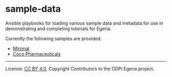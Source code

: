 <!-- SPDX-License-Identifier: CC-BY-4.0 -->
<!-- Copyright Contributors to the ODPi Egeria project. -->

# sample-data

Ansible playbooks for loading various sample data and metadata for use in demonstrating and completing tutorials for Egeria.

Currently the following samples are provided:

- [Minimal](https://github.com/odpi/egeria-samples/tree/master/sample-data/minimal/README.md)
- [Coco Pharmaceuticals](coco-pharmaceuticals/README.md)

----
License: [CC BY 4.0](https://creativecommons.org/licenses/by/4.0/),
Copyright Contributors to the ODPi Egeria project.
